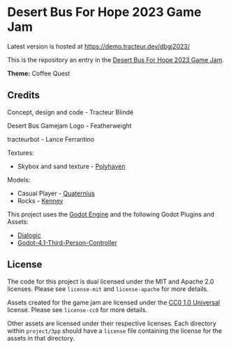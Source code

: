 # Desert Bus For Hope 2023 Game Jam

Latest version is hosted at https://demo.tracteur.dev/dbgj2023/

This is the repository an entry in the [Desert Bus For Hope 2023 Game Jam](https://itch.io/jam/2023).

**Theme:** Coffee Quest

## Credits
Concept, design and code - Tracteur Blindé

Desert Bus Gamejam Logo - Featherweight

tracteurbot - Lance Ferrantino

Textures:
- Skybox and sand texture - [Polyhaven](https://polyhaven.com/)

Models:
 - Casual Player - [Quaternius](https://quaternius.com/)
 - Rocks - [Kenney](https://kenney.nl/)

This project uses the [Godot Engine](https://godotengine.org/) and the following Godot Plugins and Assets:
- [Dialogic](https://github.com/coppolaemilio/dialogic)
- [Godot-4.1-Third-Person-Controller](https://github.com/WaffleAWT/Godot-4.1-Third-Person-Controller)

## License

The code for this project is dual licensed under the MIT and Apache 2.0 licenses. Please see `license-mit` and `license-apache` for more details.

Assets created for the game jam are licensed under the [CC0 1.0 Universal](https://creativecommons.org/publicdomain/zero/1.0/) license. Please see `license-cc0` for more details.

Other assets are licensed under their respective licenses. Each directory within `project/3pp` should have a `license` file containing the license for the assets in that directory.
